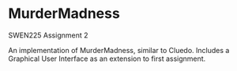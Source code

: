 # MurderMadness
SWEN225 Assignment 2

An implementation of MurderMadness, similar to Cluedo.
Includes a Graphical User Interface as an extension to first assignment.
